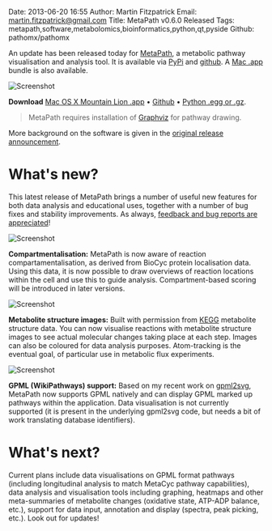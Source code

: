 Date: 2013-06-20 16:55
Author: Martin Fitzpatrick
Email: martin.fitzpatrick@gmail.com
Title: MetaPath v0.6.0 Released	
Tags: metapath,software,metabolomics,bioinformatics,python,qt,pyside
Github: pathomx/pathomx

An update has been released today for [MetaPath][metapath-github], a metabolic pathway visualisation and analysis tool. It is available  via [PyPi][metapath-pypi] and [github][metapath-github]. A [Mac .app][metapath-macapp] bundle is also available.

<!-- PELICAN_END_SUMMARY -->

![Screenshot](/images/software/metapath_0.6.0_screenshot.png)

**Download** [Mac OS X Mountain Lion .app][metapath-macapp] &bull; [Github][metapath-github] &bull; [Python .egg or .gz][metapath-pypi].

> MetaPath requires installation of [Graphviz][graphviz] for pathway drawing.

More background on the software is given in the [original release announcement][metapath-release-initial].

# What's new?

This latest release of MetaPath brings a number of useful new features for both data analysis and educational uses, together with a number of bug fixes and stability improvements. As always, [feedback and bug reports are appreciated][metapath-github-issues]!

![Screenshot](/images/software/metapath_0.6.0_screenshot-1.png)

**Compartmentalisation:** MetaPath is now aware of reaction compartamentalisation, as derived from BioCyc protein localisation data. Using this data, it is now possible to draw overviews of reaction locations within the cell and use this to guide analysis. Compartment-based scoring will be introduced in later versions.

![Screenshot](/images/software/metapath_0.6.0_screenshot-2.png)

**Metabolite structure images:** Built with permission from [KEGG][kegg] metabolite structure data. You can now visualise reactions with metabolite structure images to see actual molecular changes taking place at each step. Images can also be coloured for data analysis purposes. Atom-tracking is the eventual goal, of particular use in metabolic flux experiments.

![Screenshot](/images/software/metapath_0.6.0_screenshot-3.png)

**GPML (WikiPathways) support:** Based on my recent work on [gpml2svg][gpml2svg], MetaPath now supports GPML natively and can display GPML marked up pathways within the application. Data visualisation is not currently supported (it is present in the underlying gpml2svg code, but needs a bit of work translating database identifiers).

# What's next?

Current plans include data visualisations on GPML format pathways (including longitudinal analysis to match MetaCyc pathway capabilities), data analysis and visualisation tools including graphing, heatmaps and other meta-summaries of metabolite changes (oxidative state, ATP-ADP balance, etc.), support for data input, annotation and display (spectra, peak picking, etc.). Look out for updates!
 
[metapath-github]: https://github.com/mfitzp/metapath
[metapath-github-issues]: https://github.com/mfitzp/metapath/issues
[metacyc]: http://metacyc.org
[metapath-macapp]: http://download.pathomx.org/Pathomx-latest.dmg
[metapath-pypi]: https://pypi.python.org/pypi/metapath
[graphviz]: http://www.graphviz.org/
[metapath-release-initial]: http://martinfitzpatrick.name/article/metapath-v0.5.1-released
[kegg]: http://kegg.jp/
[gpml2svg]: http://martinfitzpatrick.name/article/gpml2svg-a-command-line-svg-renderer-for-gpml-pathways-released
